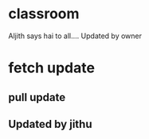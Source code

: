 # classroom

Aljith  says hai to all....
Updated by owner
# fetch update
## pull update
## Updated by jithu

